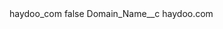 <?xml version="1.0" encoding="UTF-8"?>
<CustomMetadata xmlns="http://soap.sforce.com/2006/04/metadata" xmlns:xsi="http://www.w3.org/2001/XMLSchema-instance" xmlns:xsd="http://www.w3.org/2001/XMLSchema">
    <label>haydoo_com</label>
    <protected>false</protected>
    <values>
        <field>Domain_Name__c</field>
        <value xsi:type="xsd:string">haydoo.com</value>
    </values>
</CustomMetadata>
